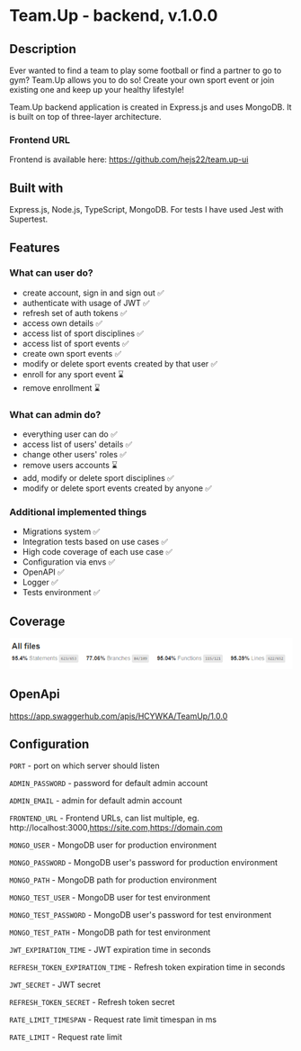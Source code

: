 # Team.Up - backend, v.1.0.0

## Description

Ever wanted to find a team to play some football or find a partner to go to gym? Team.Up allows you to do so! Create your own sport event or join existing one and keep up your healthy lifestyle!

Team.Up backend application is created in Express.js and uses MongoDB. It is built on top of three-layer architecture.

### Frontend URL

Frontend is available here: https://github.com/hejs22/team.up-ui

## Built with

Express.js, Node.js, TypeScript, MongoDB. For tests I have used Jest with Supertest.

## Features

### What can user do?

- create account, sign in and sign out ✅
- authenticate with usage of JWT ✅
- refresh set of auth tokens ✅
- access own details ✅
- access list of sport disciplines ✅
- access list of sport events ✅
- create own sport events ✅
- modify or delete sport events created by that user ✅
- enroll for any sport event ⌛
- remove enrollment ⌛

### What can admin do?

- everything user can do ✅
- access list of users' details ✅
- change other users' roles ✅
- remove users accounts ⌛
- add, modify or delete sport disciplines ✅
- modify or delete sport events created by anyone ✅

### Additional implemented things

- Migrations system ✅
- Integration tests based on use cases ✅
- High code coverage of each use case ✅
- Configuration via envs ✅
- OpenAPI ✅
- Logger ✅
- Tests environment ✅

## Coverage

![coverage.png](media/coverage.png)

## OpenApi

https://app.swaggerhub.com/apis/HCYWKA/TeamUp/1.0.0

## Configuration

`PORT` - port on which server should listen

`ADMIN_PASSWORD` - password for default admin account

`ADMIN_EMAIL` - admin for default admin account

`FRONTEND_URL` - Frontend URLs, can list multiple, eg. http://localhost:3000,https://site.com,https://domain.com

`MONGO_USER` - MongoDB user for production environment

`MONGO_PASSWORD` - MongoDB user's password for production environment

`MONGO_PATH` - MongoDB path for production environment

`MONGO_TEST_USER` - MongoDB user for test environment

`MONGO_TEST_PASSWORD` - MongoDB user's password for test environment

`MONGO_TEST_PATH` - MongoDB path for test environment

`JWT_EXPIRATION_TIME` - JWT expiration time in seconds

`REFRESH_TOKEN_EXPIRATION_TIME` - Refresh token expiration time in seconds

`JWT_SECRET` - JWT secret

`REFRESH_TOKEN_SECRET` - Refresh token secret

`RATE_LIMIT_TIMESPAN` - Request rate limit timespan in ms

`RATE_LIMIT` - Request rate limit
